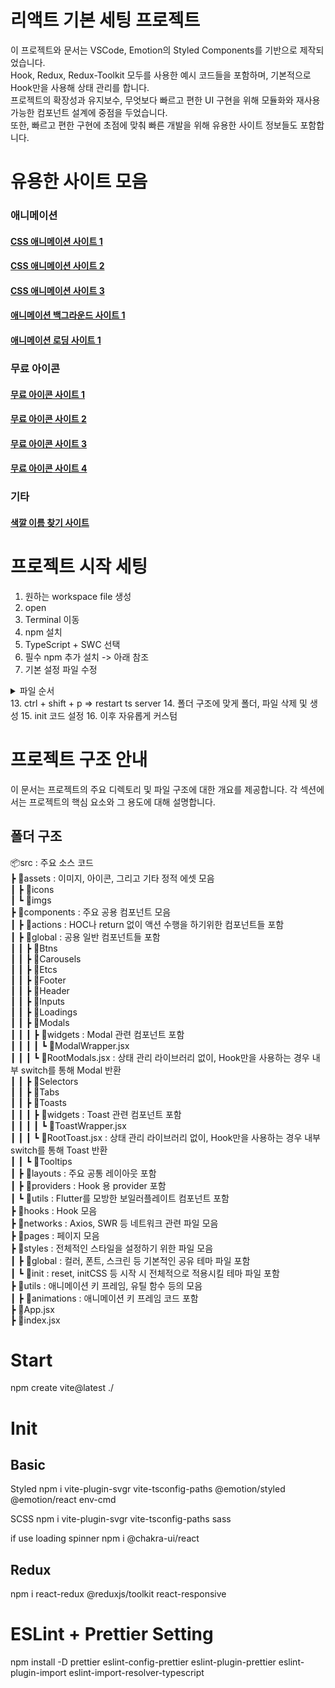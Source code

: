 # 리액트 기본 세팅 프로젝트

이 프로젝트와 문서는 VSCode, Emotion의 Styled Components를 기반으로 제작되었습니다.  
Hook, Redux, Redux-Toolkit 모두를 사용한 예시 코드들을 포함하며, 기본적으로 Hook만을 사용해 상태 관리를 합니다.  
프로젝트의 확장성과 유지보수, 무엇보다 빠르고 편한 UI 구현을 위해 모듈화와 재사용 가능한 컴포넌트 설계에 중점을 두었습니다.  
또한, 빠르고 편한 구현에 초점에 맞춰 빠른 개발을 위해 유용한 사이트 정보들도 포함합니다.

# 유용한 사이트 모음

### 애니메이션

#### [CSS 애니메이션 사이트 1](https://animate.style/)

#### [CSS 애니메이션 사이트 2](https://animista.net/)

#### [CSS 애니메이션 사이트 3](https://animejs.com/)

#### [애니메이션 백그라운드 사이트 1](https://animatedbackgrounds.me/)

#### [애니메이션 로딩 사이트 1](https://uiball.com/ldrs/)

### 무료 아이콘

#### [무료 아이콘 사이트 1](https://futicons.com/)

#### [무료 아이콘 사이트 2](https://www.flaticon.com/kr)

#### [무료 아이콘 사이트 3](https://www.iconfinder.com/)

#### [무료 아이콘 사이트 4](https://www.svgrepo.com/)

### 기타

#### [색깔 이름 찾기 사이트](https://www.color-name.com/)

# 프로젝트 시작 세팅

1. 원하는 workspace file 생성
2. open
3. Terminal 이동
4. npm 설치
5. TypeScript + SWC 선택
6. 필수 npm 추가 설치 -> 아래 참조
7. 기본 설정 파일 수정
<details>
<summary>파일 순서</summary>
8. vite.config.ts</br>
9. tsconfig.json</br>
10. tsconfig.node.json</br>
11. .eslinttrc.cjs</br>
12. vite-env.d.ts</br>
</details>
13. ctrl + shift + p ⇒ restart ts server
14. 폴더 구조에 맞게 폴더, 파일 삭제 및 생성
15. init 코드 설정
16. 이후 자유롭게 커스텀

# 프로젝트 구조 안내

이 문서는 프로젝트의 주요 디렉토리 및 파일 구조에 대한 개요를 제공합니다.
각 섹션에서는 프로젝트의 핵심 요소와 그 용도에 대해 설명합니다.

## 폴더 구조

📦src : 주요 소스 코드  
┣ 📂assets : 이미지, 아이콘, 그리고 기타 정적 에셋 모음  
┃ ┣ 📂icons  
┃ ┗ 📂imgs  
┣ 📂components : 주요 공용 컴포넌트 모음  
┃ ┣ 📂actions : HOC나 return 없이 액션 수행을 하기위한 컴포넌트들 포함  
┃ ┣ 📂global : 공용 일반 컴포넌트들 포함  
┃ ┃ ┣ 📂Btns  
┃ ┃ ┣ 📂Carousels  
┃ ┃ ┣ 📂Etcs  
┃ ┃ ┣ 📂Footer  
┃ ┃ ┣ 📂Header  
┃ ┃ ┣ 📂Inputs  
┃ ┃ ┣ 📂Loadings  
┃ ┃ ┣ 📂Modals  
┃ ┃ ┃ ┣ 📂widgets : Modal 관련 컴포넌트 포함  
┃ ┃ ┃ ┃ ┗ 📜ModalWrapper.jsx  
┃ ┃ ┃ ┗ 📜RootModals.jsx : 상태 관리 라이브러리 없이, Hook만을 사용하는 경우 내부 switch를 통해 Modal 반환  
┃ ┃ ┣ 📂Selectors  
┃ ┃ ┣ 📂Tabs  
┃ ┃ ┣ 📂Toasts  
┃ ┃ ┃ ┣ 📂widgets : Toast 관련 컴포넌트 포함  
┃ ┃ ┃ ┃ ┗ 📜ToastWrapper.jsx  
┃ ┃ ┃ ┗ 📜RootToast.jsx : 상태 관리 라이브러리 없이, Hook만을 사용하는 경우 내부 switch를 통해 Toast 반환  
┃ ┃ ┗ 📂Tooltips  
┃ ┣ 📂layouts : 주요 공통 레이아웃 포함  
┃ ┣ 📂providers : Hook 용 provider 포함  
┃ ┗ 📂utils : Flutter를 모방한 보일러플레이트 컴포넌트 포함  
┣ 📂hooks : Hook 모음  
┣ 📂networks : Axios, SWR 등 네트워크 관련 파일 모음  
┣ 📂pages : 페이지 모음  
┣ 📂styles : 전체적인 스타일을 설정하기 위한 파일 모음  
┃ ┣ 📂global : 컬러, 폰트, 스크린 등 기본적인 공유 테마 파일 포함  
┃ ┗ 📂init : reset, initCSS 등 시작 시 전체적으로 적용시킬 테마 파일 포함  
┣ 📂utils : 애니메이션 키 프레임, 유틸 함수 등의 모음  
┃ ┣ 📂animations : 애니메이션 키 프레임 코드 포함  
┣ 📜App.jsx  
┣ 📜index.jsx

# Start

npm create vite@latest ./

# Init

## Basic

Styled
npm i vite-plugin-svgr vite-tsconfig-paths @emotion/styled @emotion/react env-cmd

SCSS
npm i vite-plugin-svgr vite-tsconfig-paths sass

if use loading spinner
npm i @chakra-ui/react

## Redux

npm i react-redux @reduxjs/toolkit react-responsive

# ESLint + Prettier Setting

npm install -D prettier eslint-config-prettier eslint-plugin-prettier eslint-plugin-import eslint-import-resolver-typescript
